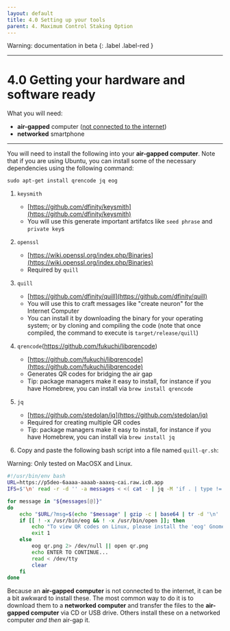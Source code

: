 ```yaml
---
layout: default
title: 4.0 Setting up your tools
parent: 4. Maximum Control Staking Option
---
```

Warning: documentation in beta
{: .label .label-red }

* * *
# 4.0 Getting your hardware and software  ready

What you will need:

- **air-gapped** computer ([not connected to the internet](https://en.wikipedia.org/wiki/Air_gap_(networking)))
- **networked** smartphone

* * *
You will need to install the following into your **air-gapped computer**. Note
that if you are using Ubuntu, you can install some of the necessary
dependencies using the following command:
```
sudo apt-get install qrencode jq eog
```

1. `keysmith`
    - [https://github.com/dfinity/keysmith](https://github.com/dfinity/keysmith) 
    - You will use this generate important artifatcs like `seed phrase` and `private key`s

2. `openssl`
    - [https://wiki.openssl.org/index.php/Binaries](https://wiki.openssl.org/index.php/Binaries)
    - Required by `quill`

3. `quill`
   - [https://github.com/dfinity/quill](https://github.com/dfinity/quill)
    - You will use this to craft messages like "create neuron" for the Internet Computer
    - You can install it by downloading the binary for your operating system; or by cloning and compiling the code (note that once compiled, the command to execute is `target/release/quill`) 

4. `qrencode`(https://github.com/fukuchi/libqrencode) 
    - [https://github.com/fukuchi/libqrencode](https://github.com/fukuchi/libqrencode) 
    - Generates QR codes for bridging the air gap
    - Tip: package managers make it easy to install, for instance if you have Homebrew, you can install via `brew install qrencode`

5. `jq`
    - [https://github.com/stedolan/jq](https://github.com/stedolan/jq) 
    - Required for creating multiple QR codes
    - Tip: package managers make it easy to install, for instance if you have Homebrew, you can install via `brew install jq`

6. Copy and paste the following bash script into a file named `quill-qr.sh`:

Warning: Only tested on MacOSX and Linux.

```bash
#!/usr/bin/env bash
URL=https://p5deo-6aaaa-aaaab-aaaxq-cai.raw.ic0.app
IFS=$'\n' read -r -d '' -a messages < <( cat - | jq -M 'if . | type != "array" then [.] else . end' | jq -rcM .[] && printf '\0' )

for message in "${messages[@]}"
do
    echo "$URL/?msg=$(echo "$message" | gzip -c | base64 | tr -d '\n' | sed -e 's/+/%2B/g' -e 's/\//%2F/g' -e 's/=/%3D/g')" | qrencode -t PNG -o qr.png
    if [[ ! -x /usr/bin/eog && ! -x /usr/bin/open ]]; then
        echo "To view QR codes on Linux, please install the 'eog' Gnome image viewer"
        exit 1
    else
        eog qr.png 2> /dev/null || open qr.png
        echo ENTER TO CONTINUE...
        read < /dev/tty
        clear
    fi
done
```

Because an **air-gapped computer** is not connected to the internet, it can be a bit awkward to install these. The most common way to do it is to download them to a **networked computer** and transfer the files to the **air-gapped computer** via CD or USB drive. Others install these on a networked computer *and then* air-gap it.

